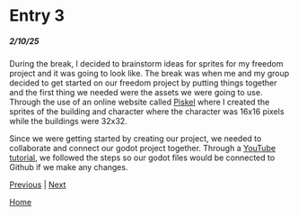 # Entry 3
##### 2/10/25

During the break, I decided to brainstorm ideas for sprites for my freedom project and it was going to look like. The break was when me and my group decided to get started on our freedom project by putting things together and the first thing we needed were the assets we were going to use. Through the use of an online website called [Piskel](https://www.piskelapp.com/p/create/sprite) where I created the sprites of the building and character where the character was 16x16 pixels while the buildings were 32x32. 

Since we were getting started by creating our project, we needed to collaborate and connect our godot project together. Through a [YouTube tutorial](https://www.youtube.com/watch?v=fZ-CJIYPFMI), we followed the steps so our godot files would be connected to Github if we make any changes. 



[Previous](entry02.md) | [Next](entry04.md)

[Home](../README.md)
